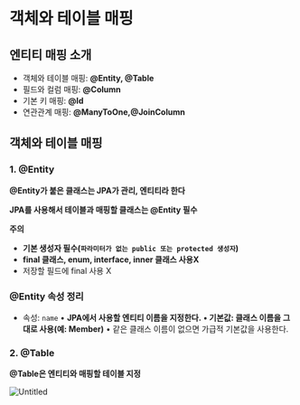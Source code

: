 # 객체와 테이블 매핑

## 엔티티 매핑 소개

- 객체와 테이블 매핑: **@Entity, @Table**
- 필드와 컬럼 매핑: **@Column**
- 기본 키 매핑: **@Id**
- 연관관계 매핑: **@ManyToOne,@JoinColumn**

## 객체와 테이블 매핑

### 1. @Entity

**@Entity가 붙은 클래스는 JPA가 관리, 엔티티라 한다**

**JPA를 사용해서 테이블과 매핑할 클래스는 @Entity 필수**

**주의**

- **기본 생성자 필수(`파라미터가 없는 public 또는 protected 생성자`)**
- **final 클래스, enum, interface, inner 클래스 사용X**
- 저장할 필드에 final 사용 X

### @Entity 속성 정리

- 속성: `name`
• **JPA에서 사용할 엔티티 이름을 지정한다.**
**• 기본값: 클래스 이름을 그대로 사용(예: Member)**
• 같은 클래스 이름이 없으면 가급적 기본값을 사용한다.

### 2. @Table

**@Table은 엔티티와 매핑할 테이블 지정**

![Untitled](%E1%84%80%E1%85%A2%E1%86%A8%E1%84%8E%E1%85%A6%E1%84%8B%E1%85%AA%20%E1%84%90%E1%85%A6%E1%84%8B%E1%85%B5%E1%84%87%E1%85%B3%E1%86%AF%20%E1%84%86%E1%85%A2%E1%84%91%E1%85%B5%E1%86%BC%20dccdd43a793f47efa4b6d19e013c0d4d/Untitled.png)